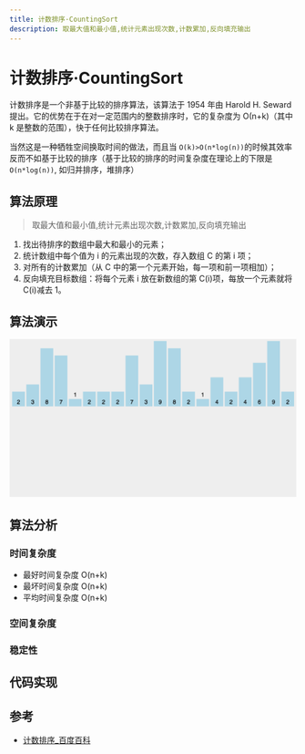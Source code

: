 ```yaml
---
title: 计数排序·CountingSort
description: 取最大值和最小值,统计元素出现次数,计数累加,反向填充输出
---
```


# 计数排序·CountingSort

计数排序是一个非基于比较的排序算法，该算法于 1954 年由 Harold H. Seward 提出。它的优势在于在对一定范围内的整数排序时，它的复杂度为 Ο(n+k)（其中 k 是整数的范围），快于任何比较排序算法。

当然这是一种牺牲空间换取时间的做法，而且当 `O(k)>O(n*log(n))`的时候其效率反而不如基于比较的排序（基于比较的排序的时间复杂度在理论上的下限是 `O(n*log(n))`, 如归并排序，堆排序）

## 算法原理

> 取最大值和最小值,统计元素出现次数,计数累加,反向填充输出

1. 找出待排序的数组中最大和最小的元素；
2. 统计数组中每个值为 i 的元素出现的次数，存入数组 C 的第 i 项；
3. 对所有的计数累加（从 C 中的第一个元素开始，每一项和前一项相加）；
4. 反向填充目标数组：将每个元素 i 放在新数组的第 C(i)项，每放一个元素就将 C(i)减去 1。

## 算法演示

![](./CountingSort.gif)

## 算法分析

### 时间复杂度

- 最好时间复杂度 O(n+k)
- 最坏时间复杂度 O(n+k)
- 平均时间复杂度 O(n+k)

### 空间复杂度

### 稳定性

>

## 代码实现

<!-- <code-group>
<code-block title="JavaScript">
<<< @/scripts/js/algorithm/countingSort.js
</code-block>
</code-group> -->

## 参考

- [计数排序\_百度百科](https://baike.baidu.com/item/%E8%AE%A1%E6%95%B0%E6%8E%92%E5%BA%8F)
